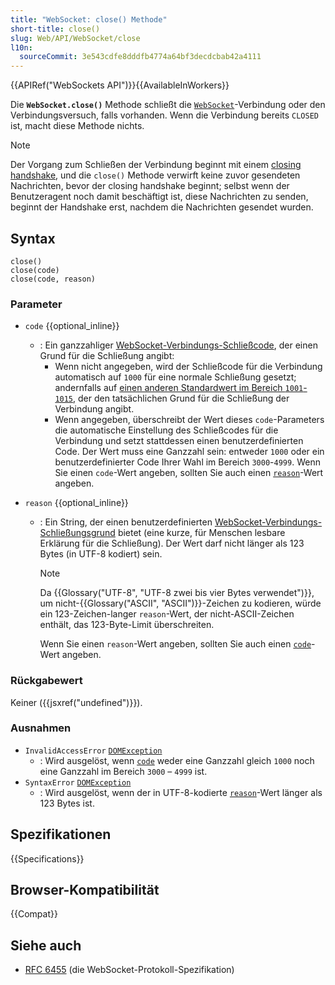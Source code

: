 ```yaml
---
title: "WebSocket: close() Methode"
short-title: close()
slug: Web/API/WebSocket/close
l10n:
  sourceCommit: 3e543cdfe8dddfb4774a64bf3decdcbab42a4111
---
```


{{APIRef("WebSockets API")}}{{AvailableInWorkers}}

Die **`WebSocket.close()`** Methode schließt die
[`WebSocket`](/de/docs/Web/API/WebSocket)-Verbindung oder den Verbindungsversuch, falls vorhanden. Wenn die Verbindung bereits `CLOSED` ist, macht diese Methode nichts.

> [!NOTE]
> Der Vorgang zum Schließen der Verbindung beginnt mit einem [closing handshake](https://www.rfc-editor.org/rfc/rfc6455.html#section-1.4), und die `close()` Methode verwirft keine zuvor gesendeten Nachrichten, bevor der closing handshake beginnt; selbst wenn der Benutzeragent noch damit beschäftigt ist, diese Nachrichten zu senden, beginnt der Handshake erst, nachdem die Nachrichten gesendet wurden.

## Syntax

```js-nolint
close()
close(code)
close(code, reason)
```

### Parameter

- `code` {{optional_inline}}

  - : Ein ganzzahliger [WebSocket-Verbindungs-Schließcode](https://www.rfc-editor.org/rfc/rfc6455.html#section-7.1.5), der einen Grund für die Schließung angibt:
    - Wenn nicht angegeben, wird der Schließcode für die Verbindung automatisch auf `1000` für eine normale Schließung gesetzt; andernfalls auf [einen anderen Standardwert im Bereich `1001`-`1015`](https://www.rfc-editor.org/rfc/rfc6455.html#section-7.4.1), der den tatsächlichen Grund für die Schließung der Verbindung angibt.
    - Wenn angegeben, überschreibt der Wert dieses `code`-Parameters die automatische Einstellung des Schließcodes für die Verbindung und setzt stattdessen einen benutzerdefinierten Code.
      Der Wert muss eine Ganzzahl sein: entweder `1000` oder ein benutzerdefinierter Code Ihrer Wahl im Bereich `3000`-`4999`. Wenn Sie einen `code`-Wert angeben, sollten Sie auch einen [`reason`](#reason)-Wert angeben.

- `reason` {{optional_inline}}

  - : Ein String, der einen benutzerdefinierten [WebSocket-Verbindungs-Schließungsgrund](https://www.rfc-editor.org/rfc/rfc6455.html#section-7.1.6) bietet (eine kurze, für Menschen lesbare Erklärung für die Schließung). Der Wert darf nicht länger als 123 Bytes (in UTF-8 kodiert) sein.

    > [!NOTE]
    > Da {{Glossary("UTF-8", "UTF-8 zwei bis vier Bytes verwendet")}}, um nicht-{{Glossary("ASCII", "ASCII")}}-Zeichen zu kodieren, würde ein 123-Zeichen-langer `reason`-Wert, der nicht-ASCII-Zeichen enthält, das 123-Byte-Limit überschreiten.

    Wenn Sie einen `reason`-Wert angeben, sollten Sie auch einen [`code`](#code)-Wert angeben.

### Rückgabewert

Keiner ({{jsxref("undefined")}}).

### Ausnahmen

- `InvalidAccessError` [`DOMException`](/de/docs/Web/API/DOMException)
  - : Wird ausgelöst, wenn [`code`](#code) weder eine Ganzzahl gleich `1000` noch eine Ganzzahl im Bereich `3000` – `4999` ist.
- `SyntaxError` [`DOMException`](/de/docs/Web/API/DOMException)
  - : Wird ausgelöst, wenn der in UTF-8-kodierte [`reason`](#reason)-Wert länger als 123 Bytes ist.

## Spezifikationen

{{Specifications}}

## Browser-Kompatibilität

{{Compat}}

## Siehe auch

- [RFC 6455](https://www.rfc-editor.org/rfc/rfc6455.html) (die WebSocket-Protokoll-Spezifikation)
